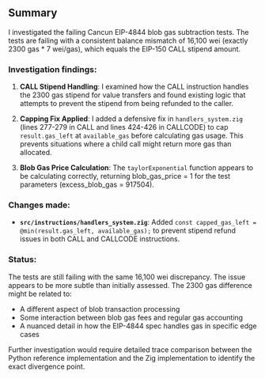 ## Summary

I investigated the failing Cancun EIP-4844 blob gas subtraction tests. The tests are failing with a consistent balance mismatch of 16,100 wei (exactly 2300 gas * 7 wei/gas), which equals the EIP-150 CALL stipend amount.

### Investigation findings:

1. **CALL Stipend Handling**: I examined how the CALL instruction handles the 2300 gas stipend for value transfers and found existing logic that attempts to prevent the stipend from being refunded to the caller.

2. **Capping Fix Applied**: I added a defensive fix in `handlers_system.zig` (lines 277-279 in CALL and lines 424-426 in CALLCODE) to cap `result.gas_left` at `available_gas` before calculating gas usage. This prevents situations where a child call might return more gas than allocated.

3. **Blob Gas Price Calculation**: The `taylorExponential` function appears to be calculating correctly, returning blob_gas_price = 1 for the test parameters (excess_blob_gas = 917504).

### Changes made:

- **`src/instructions/handlers_system.zig`**: Added `const capped_gas_left = @min(result.gas_left, available_gas);` to prevent stipend refund issues in both CALL and CALLCODE instructions.

### Status:

The tests are still failing with the same 16,100 wei discrepancy. The issue appears to be more subtle than initially assessed. The 2300 gas difference might be related to:
- A different aspect of blob transaction processing
- Some interaction between blob gas fees and regular gas accounting
- A nuanced detail in how the EIP-4844 spec handles gas in specific edge cases

Further investigation would require detailed trace comparison between the Python reference implementation and the Zig implementation to identify the exact divergence point.